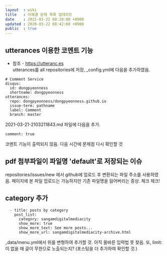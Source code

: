 ```yaml
---
layout  : wiki
title   : 미해결 문제 목록 업데이트
date    : 2021-03-22 08:10:00 +0900
updated : 2020-03-22 08:42:00 +0900
public  : true
---
```

## utterances 이용한 코멘트 기능
* 참조 - <https://utteranc.es><br/>
utterances를 all repositories에 저장, _config.yml에 다음을 추가하였음.
```
# Comment Service
disqus:
  id: dongpyeonness
  shortname: dongpyeonness
utterances:
  repo: dongpyeonness/dongpyeonness.github.io
  issue-term: pathname
  label: Comment
  branch: master
```
2021-03-21-2103211843.md 파일에 다음을 추가.
```
comment: true
```
코멘트 기능이 출력되지 않음. 다음 시간에 문제점 다시 확인할 것

## pdf 첨부파일이 파일명 'default'로 저장되는 이슈
repositories/issues/new 에서 github에 업로드 후 변환되는 파일 주소를 사용하였음.
페이지에 본 파일 업로드는 가능하지만 기존 파일명을 잃어버리는 증상. 체크 체크!

## category 추가
```       
  - title: posts by category
    post_list:
      category: sangamdigitalmediacity
      show_more: true
      show_more_text: See more posts...
      show_more_url: sangamdigitalmediacity-archive.html
```
_data/menu.yml에서 위를 변형하여 추가할 것. 아직 올바른 입력법 못 찾음.
또, limit: 이 없을 때 글이 무한으로 노출되는지? (포스팅을 더 추가하여 확인할 것.)
